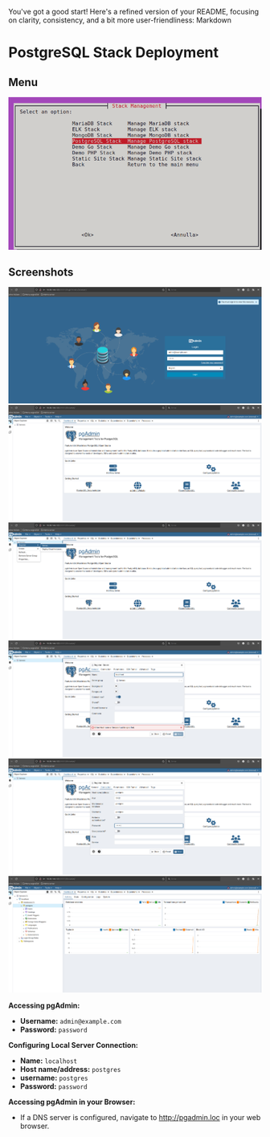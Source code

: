 You've got a good start! Here's a refined version of your README, focusing on clarity, consistency, and a bit more user-friendliness:
Markdown

# PostgreSQL Stack Deployment

## Menu

![PostgreSQL](menu.png)

## Screenshots

![pgAdmin Login Interface](login.png)
![pgAdmin Main Interface](html.png)
![pgAdmin Add Server Dialog](add-server.png)
![pgAdmin Server Configuration - General](configure-server1.png)
![pgAdmin Server Configuration - Connection](configure-server2.png)
![pgAdmin Database View](database.png)

**Accessing pgAdmin:**

* **Username:** `admin@example.com`
* **Password:** `password`

**Configuring Local Server Connection:**

* **Name:** `localhost`
* **Host name/address:** `postgres`
* **username:** `postgres`
* **Password:** `password`

**Accessing pgAdmin in your Browser:**

* If a DNS server is configured, navigate to http://pgadmin.loc in your web browser.
